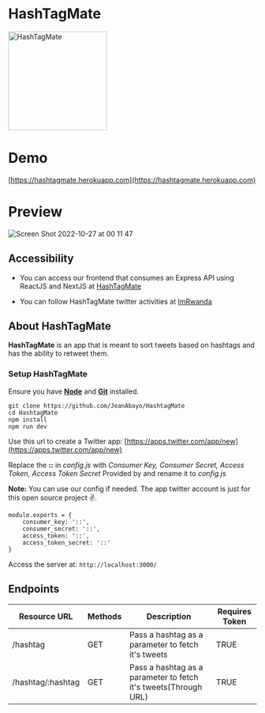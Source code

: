 # HashTagMate

<img src="https://image.ibb.co/f5OUGb/Logomakr_2_K48_OH.png" width="200" alt="HashTagMate"/>

# Demo
[https://hashtagmate.herokuapp.com](https://hashtagmate.herokuapp.com)

# Preview
![Screen Shot 2022-10-27 at 00 11 47](https://user-images.githubusercontent.com/19430799/198148358-67aaca08-f57e-4599-a3b0-14b25f94db84.png)

## Accessibility

* You can access our frontend that consumes an Express API using ReactJS and NextJS at [HashTagMate](https://hashtagmate.herokuapp.com)

* You can follow HashTagMate twitter activities at [ImRwanda](https://twitter.com/ImRwanda) 


## About HashTagMate

**HashTagMate** is an app that is meant to sort tweets based on hashtags and has the ability to retweet them.

### Setup HashTagMate

Ensure you have [**Node**](https://nodejs.org/en/download/) and [**Git**](https://git-scm.com/downloads) installed.

```
git clone https://github.com/JeanAbayo/HashtagMate
cd HashtagMate
npm install
npm run dev
```

Use this url to create a Twitter app:
[https://apps.twitter.com/app/new](https://apps.twitter.com/app/new)

Replace the **::** in _config.js_ with _Consumer Key, Consumer Secret, Access Token, Access Token Secret_ Provided by and rename it to _config.js_

**Note:** You can use our config if needed. The app twitter account is just for this open source project ✌️. 

```
module.exports = {
	consumer_key: '::',
	consumer_secret: '::',
	access_token: '::',
	access_token_secret: '::'
}
```

Access the server at: `http://localhost:3000/`

## Endpoints

| Resource URL      | Methods | Description                                        | Requires Token |
| ----------------- | ------- | -------------------------------------------------- | -------------- |
| /hashtag | GET     | Pass a hashtag as a parameter to fetch it's tweets | TRUE           |
/hashtag/:hashtag | GET | Pass a hashtag as a parameter to fetch it's tweets(Through URL) | TRUE
